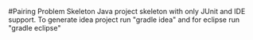 #Pairing Problem Skeleton
Java project skeleton with only JUnit and IDE support.
To generate idea project run "gradle idea" and for eclipse run "gradle eclipse"
